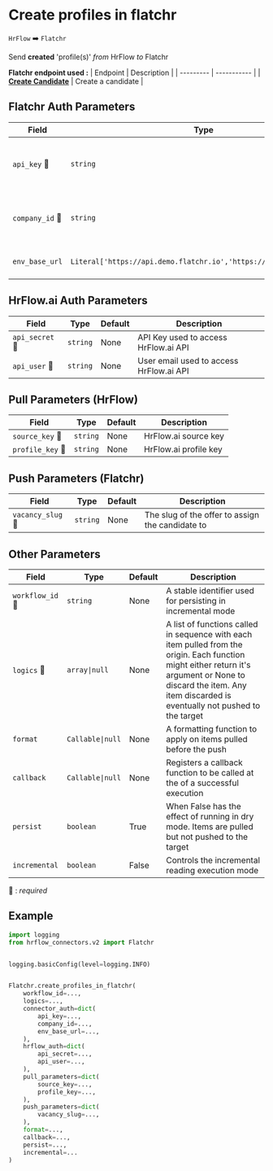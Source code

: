 # Create profiles in flatchr
`HrFlow` :arrow_right: `Flatchr`

Send **created** 'profile(s)' _from_ HrFlow _to_ Flatchr



**Flatchr endpoint used :**
| Endpoint | Description |
| --------- | ----------- |
| [**Create Candidate**](https://developers.flatchr.io/docs/QuickStart/Candidats/Creer_un_candidat) | Create a candidate |


## Flatchr Auth Parameters

| Field | Type | Default | Description |
| ----- | ---- | ------- | ----------- |
| `api_key` :red_circle: | `string` | None | The API key to authenticate with the Flatchr API |
| `company_id` :red_circle: | `string` | None | The ID of the company to authenticate with |
| `env_base_url`  | `Literal['https://api.demo.flatchr.io','https://api.flatchr.io/']` | https://api.flatchr.io/ | The base URL of the Flatchr API |

## HrFlow.ai Auth Parameters

| Field | Type | Default | Description |
| ----- | ---- | ------- | ----------- |
| `api_secret` :red_circle: | `string` | None | API Key used to access HrFlow.ai API |
| `api_user` :red_circle: | `string` | None | User email used to access HrFlow.ai API |

## Pull Parameters (HrFlow)

| Field | Type | Default | Description |
| ----- | ---- | ------- | ----------- |
| `source_key` :red_circle: | `string` | None | HrFlow.ai source key |
| `profile_key` :red_circle: | `string` | None | HrFlow.ai profile key |

## Push Parameters (Flatchr)

| Field | Type | Default | Description |
| ----- | ---- | ------- | ----------- |
| `vacancy_slug` :red_circle: | `string` | None | The slug of the offer to assign the candidate to |

## Other Parameters

| Field | Type | Default | Description |
| ----- | ---- | ------- | ----------- |
| `workflow_id` :red_circle: | `string` | None | A stable identifier used for persisting in incremental mode |
| `logics` :red_circle: | `array\|null` | None | A list of functions called in sequence with each item pulled from the origin. Each function might either return it's argument or None to discard the item. Any item discarded is eventually not pushed to the target |
| `format`  | `Callable\|null` | None | A formatting function to apply on items pulled before the push |
| `callback`  | `Callable\|null` | None | Registers a callback function to be called at the of a successful execution |
| `persist`  | `boolean` | True | When False has the effect of running in dry mode. Items are pulled but not pushed to the target |
| `incremental`  | `boolean` | False | Controls the incremental reading execution mode |

:red_circle: : *required*

## Example

```python
import logging
from hrflow_connectors.v2 import Flatchr


logging.basicConfig(level=logging.INFO)


Flatchr.create_profiles_in_flatchr(
    workflow_id=...,
    logics=...,
    connector_auth=dict(
        api_key=...,
        company_id=...,
        env_base_url=...,
    ),
    hrflow_auth=dict(
        api_secret=...,
        api_user=...,
    ),
    pull_parameters=dict(
        source_key=...,
        profile_key=...,
    ),
    push_parameters=dict(
        vacancy_slug=...,
    ),
    format=...,
    callback=...,
    persist=...,
    incremental=...
)
```